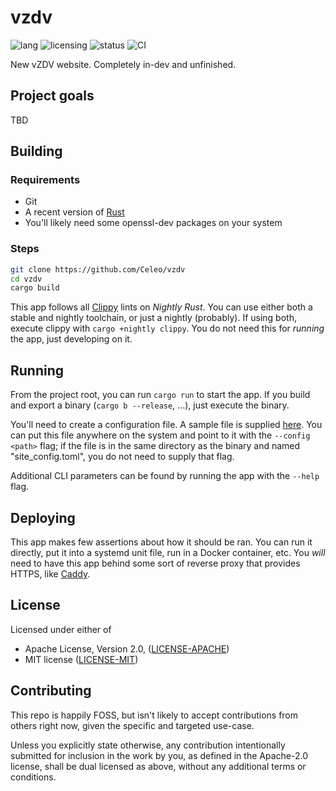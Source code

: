 # vzdv

![lang](https://img.shields.io/badge/lang-rust-orange)
![licensing](https://img.shields.io/badge/license-MIT_or_Apache_2.0-blue)
![status](https://img.shields.io/badge/project_status-in_dev-red)
![CI](https://github.com/Celeo/vzdv/actions/workflows/ci.yml/badge.svg)

New vZDV website. Completely in-dev and unfinished.

## Project goals

TBD

## Building

### Requirements

- Git
- A recent version of [Rust](https://www.rust-lang.org/tools/install)
- You'll likely need some openssl-dev packages on your system

### Steps

```sh
git clone https://github.com/Celeo/vzdv
cd vzdv
cargo build
```

This app follows all [Clippy](https://doc.rust-lang.org/clippy/) lints on _Nightly Rust_. You can use either both a stable and nightly toolchain, or just a nightly (probably). If using both, execute clippy with `cargo +nightly clippy`. You do not need this for _running_ the app, just developing on it.

## Running

From the project root, you can run `cargo run` to start the app. If you build and export a binary (`cargo b --release`, ...), just execute the binary.

You'll need to create a configuration file. A sample file is supplied [here](./site_config.sample.toml). You can put this file anywhere on the system and point to it with the `--config <path>` flag; if the file is in the same directory as the binary and named "site_config.toml", you do not need to supply that flag.

Additional CLI parameters can be found by running the app with the `--help` flag.

## Deploying

This app makes few assertions about how it should be ran. You can run it directly, put it into a systemd unit file, run in a Docker container, etc. You _will_ need to have this app behind some sort of reverse proxy that provides HTTPS, like [Caddy](https://caddyserver.com/).

## License

Licensed under either of

* Apache License, Version 2.0, ([LICENSE-APACHE](LICENSE-APACHE))
* MIT license ([LICENSE-MIT](LICENSE-MIT))

## Contributing

This repo is happily FOSS, but isn't likely to accept contributions from others right now, given the specific and targeted use-case.

Unless you explicitly state otherwise, any contribution intentionally submitted for inclusion in the work by you, as defined in the Apache-2.0 license, shall be dual licensed as above, without any additional terms or conditions.
